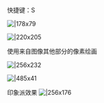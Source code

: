 快捷键：S

![|178x79](https://imgs-1302581161.cos.ap-guangzhou.myqcloud.com/ob/20250522222048291.webp)

![|220x205](https://imgs-1302581161.cos.ap-guangzhou.myqcloud.com/ob/20250522221716988.webp)

使用来自图像其他部分的像素绘画

![|256x232](https://imgs-1302581161.cos.ap-guangzhou.myqcloud.com/ob/20250522221852396.webp)

![|485x41](https://imgs-1302581161.cos.ap-guangzhou.myqcloud.com/ob/20250522222316401.webp)

印象派效果
![|256x176](https://imgs-1302581161.cos.ap-guangzhou.myqcloud.com/ob/20250522222422585.webp)

